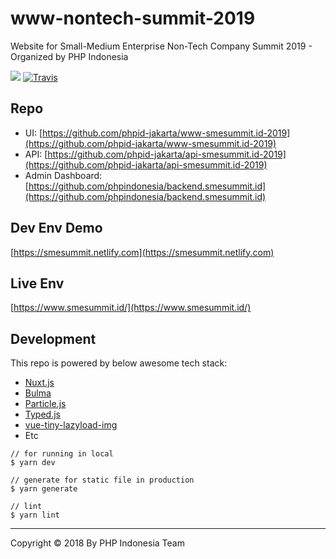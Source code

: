 # www-nontech-summit-2019

Website for Small-Medium Enterprise Non-Tech Company Summit 2019 - Organized by PHP Indonesia

![](https://img.shields.io/badge/craftedby-PHPID-brightgreen.svg) [![Travis](https://img.shields.io/travis/phpid-jakarta/www-smesummit.id-2019.svg)](https://travis-ci.org/phpid-jakarta/www-smesummit.id-2019)

## Repo

- UI: [https://github.com/phpid-jakarta/www-smesummit.id-2019](https://github.com/phpid-jakarta/www-smesummit.id-2019)
- API: [https://github.com/phpid-jakarta/api-smesummit.id-2019](https://github.com/phpid-jakarta/api-smesummit.id-2019)
- Admin Dashboard: [https://github.com/phpindonesia/backend.smesummit.id](https://github.com/phpindonesia/backend.smesummit.id)

## Dev Env Demo

[https://smesummit.netlify.com](https://smesummit.netlify.com)

## Live Env

[https://www.smesummit.id/](https://www.smesummit.id/)

## Development

This repo is powered by below awesome tech stack:

+ [Nuxt.js](https://nuxtjs.org/)
+ [Bulma](https://bulma.io/)
+ [Particle.js](https://vincentgarreau.com/particles.js/)
+ [Typed.js](https://github.com/mattboldt/typed.js/)
+ [vue-tiny-lazyload-img](https://github.com/mazipan/vue-tiny-lazyload-img#readme)
+ Etc

```
// for running in local
$ yarn dev

// generate for static file in production
$ yarn generate

// lint
$ yarn lint
```

------

Copyright © 2018 By PHP Indonesia Team
